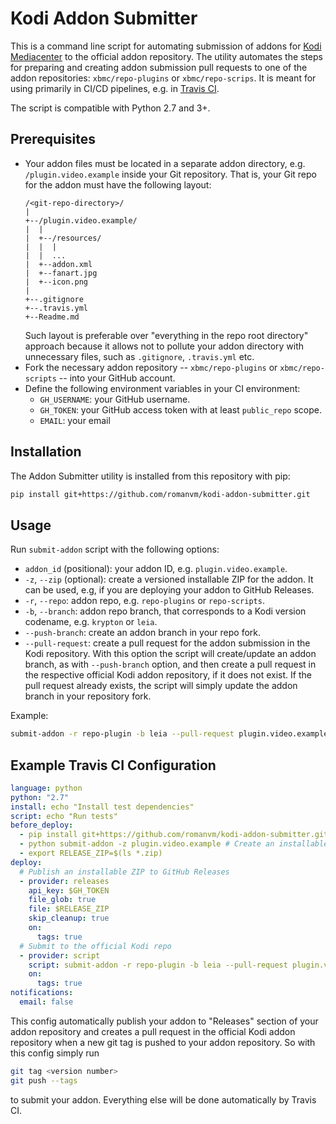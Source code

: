 # Kodi Addon Submitter

This is a command line script for automating submission of addons for
[Kodi Mediacenter](https://kodi.tv) to the official addon repository.
The utility automates the steps for preparing and creating addon submission
pull requests to one of the addon repositories: `xbmc/repo-plugins` or
`xbmc/repo-scrips`. It is meant for using primarily in CI/CD pipelines, e.g.
in [Travis CI](https://travis-ci.org/).

The script is compatible with Python 2.7 and 3+.
 

## Prerequisites

- Your addon files must be located in a separate addon directory, e.g.
 `/plugin.video.example` inside your Git repository. That is, your Git repo for
  the addon must have the following layout:
  ```
  /<git-repo-directory>/
  |
  +--/plugin.video.example/
  |  |
  |  +--/resources/
  |  |  |
  |  |  ...
  |  +--addon.xml
  |  +--fanart.jpg
  |  +--icon.png
  |
  +--.gitignore
  +--.travis.yml
  +--Readme.md
  ```
  Such layout is preferable over "everything in the repo root directory"
  approach because it allows not to pollute your addon directory with unnecessary
  files, such as `.gitignore`, `.travis.yml` etc.
- Fork the necessary addon repository -- `xbmc/repo-plugins` or
  `xbmc/repo-scripts` -- into your GitHub account.
- Define the following environment variables in your CI environment:
  - `GH_USERNAME`: your GitHub username.
  - `GH_TOKEN`: your GitHub access token with at least `public_repo` scope.
  - `EMAIL`: your email
  
## Installation

The Addon Submitter utility is installed from this repository with pip:

```bash
pip install git+https://github.com/romanvm/kodi-addon-submitter.git
```

## Usage

Run `submit-addon` script with the following options:

- `addon_id` (positional): your addon ID, e.g. `plugin.video.example`.
- `-z`, `--zip` (optional): create a versioned installable ZIP for the addon.
  It can be used, e.g, if you are deploying your addon to GitHub Releases.
- `-r`, `--repo`: addon repo, e.g. `repo-plugins` or `repo-scripts`.
- `-b`, `--branch`: addon repo branch, that corresponds to a Kodi version
  codename, e.g. `krypton` or `leia`.
- `--push-branch`: create an addon branch in your repo fork.
- `--pull-request`: create a pull request for the addon submission in the Kodi
  repository. With this option the script will create/update an addon branch,
  as with `--push-branch` option, and then create a pull request in the respective
  official Kodi addon repository, if it does not exist. If the pull request
  already exists, the script will simply update the addon branch in your
  repository fork.

Example:
```bash
submit-addon -r repo-plugin -b leia --pull-request plugin.video.example
```

## Example Travis CI Configuration

```yaml
language: python
python: "2.7"
install: echo "Install test dependencies"
script: echo "Run tests"
before_deploy:
  - pip install git+https://github.com/romanvm/kodi-addon-submitter.git
  - python submit-addon -z plugin.video.example # Create an installable ZIP
  - export RELEASE_ZIP=$(ls *.zip)
deploy:
  # Publish an installable ZIP to GitHub Releases
  - provider: releases
    api_key: $GH_TOKEN
    file_glob: true
    file: $RELEASE_ZIP
    skip_cleanup: true
    on:
      tags: true
  # Submit to the official Kodi repo
  - provider: script
    script: submit-addon -r repo-plugin -b leia --pull-request plugin.video.example
    on:
      tags: true
notifications:
  email: false
```
This config automatically publish your addon to "Releases" section of your
addon repository and creates a pull request in the official Kodi addon repository
when a new git tag is pushed to your addon repository. So with this config simply
run
```bash
git tag <version number>
git push --tags
```
to submit your addon. Everything else will be done automatically by Travis CI.
